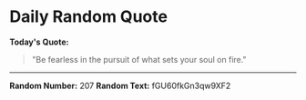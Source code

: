 # Daily Random Quote

**Today's Quote:**
> "Be fearless in the pursuit of what sets your soul on fire."

---

**Random Number:** 207
**Random Text:** fGU60fkGn3qw9XF2
